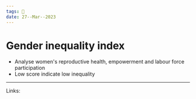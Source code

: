 ```yaml
---
tags: 🌱
date: 27--Mar--2023
---
```


# Gender inequality index

- Analyse women's reproductive health, empowerment and labour force participation
- Low score indicate low inequality

---
Links: 